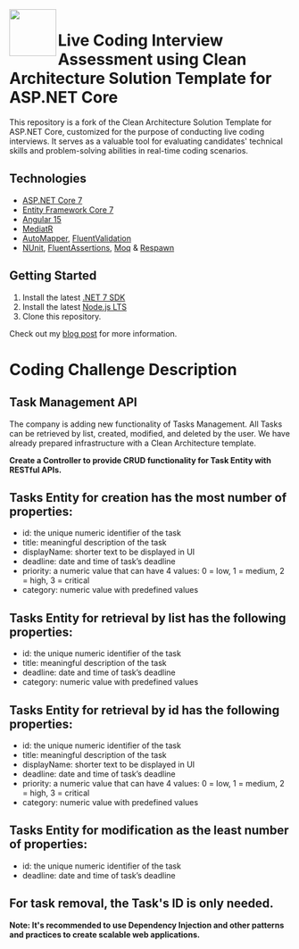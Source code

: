 <img align="left" width="84" height="84" src="https://github.com/jasontaylordev/CleanArchitecture/raw/main/.github/icon.png" />
 
# Live Coding Interview Assessment using Clean Architecture Solution Template for ASP.NET Core

This repository is a fork of the Clean Architecture Solution Template for ASP.NET Core, customized for the purpose of conducting live coding interviews. It serves as a valuable tool for evaluating candidates' technical skills and problem-solving abilities in real-time coding scenarios.

## Technologies

* [ASP.NET Core 7](https://docs.microsoft.com/en-us/aspnet/core/introduction-to-aspnet-core)
* [Entity Framework Core 7](https://docs.microsoft.com/en-us/ef/core/)
* [Angular 15](https://angular.io/)
* [MediatR](https://github.com/jbogard/MediatR)
* [AutoMapper](https://automapper.org/), [FluentValidation](https://fluentvalidation.net/)
* [NUnit](https://nunit.org/), [FluentAssertions](https://fluentassertions.com/), [Moq](https://github.com/moq) & [Respawn](https://github.com/jbogard/Respawn)

## Getting Started

1. Install the latest [.NET 7 SDK](https://dotnet.microsoft.com/download/dotnet/7.0)
2. Install the latest [Node.js LTS](https://nodejs.org/en/)
3. Clone this repository.

Check out my [blog post](https://jasontaylor.dev/clean-architecture-getting-started/) for more information.

# Coding Challenge Description

## Task Management API
The company is adding new functionality of Tasks Management. All Tasks can be retrieved by list, created, modified, and deleted by the user.
We have already prepared infrastructure with a Clean Architecture template.

<b>Create a Controller to provide CRUD functionality for Task Entity with RESTful APIs.</b>

## Tasks Entity for creation has the most number of properties:
 - id: the unique numeric identifier of the task
 - title: meaningful description of the task
 - displayName: shorter text to be displayed in UI
 - deadline: date and time of task’s deadline
 - priority: a numeric value that can have 4 values: 0 = low, 1 = medium, 2 = high, 3 = critical
 - category: numeric value with predefined values

 ## Tasks Entity for retrieval by list has the following properties:
 - id: the unique numeric identifier of the task
 - title: meaningful description of the task
 - deadline: date and time of task’s deadline
 - category: numeric value with predefined values

## Tasks Entity for retrieval by id has the following properties:
 - id: the unique numeric identifier of the task
 - title: meaningful description of the task
 - displayName: shorter text to be displayed in UI
 - deadline: date and time of task’s deadline
 - priority: a numeric value that can have 4 values: 0 = low, 1 = medium, 2 = high, 3 = critical
 - category: numeric value with predefined values

## Tasks Entity for modification as the least number of properties:
 - id: the unique numeric identifier of the task
 - deadline: date and time of task’s deadline

## For task removal, the Task's ID is only needed.

<b>Note: It's recommended to use Dependency Injection and other patterns and practices to create scalable web applications.</b>

